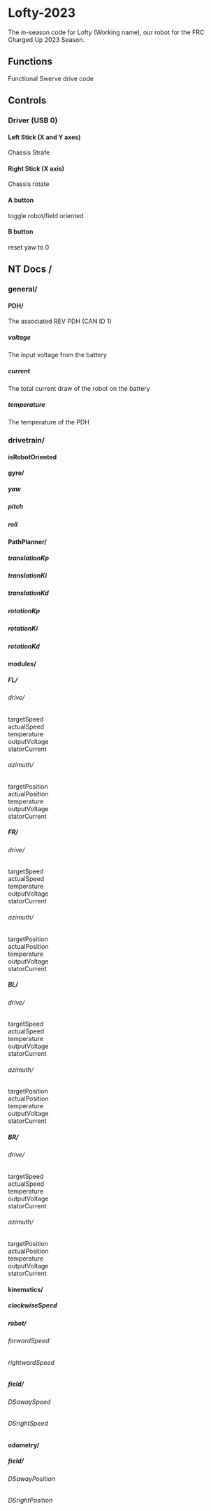 # Lofty-2023
The in-season code for Lofty (Working name), our robot for the FRC Charged Up 2023 Season. 


## Functions
Functional Swerve drive code

## Controls
### Driver (USB 0)
#### Left Stick (X and Y axes)
Chassis Strafe
#### Right Stick (X axis)
Chassis rotate
#### A button
toggle robot/field oriented
#### B button
reset yaw to 0


## NT Docs /
### general/
#### PDH/
The associated REV PDH (CAN ID 1)
##### voltage
The input voltage from the battery
##### current
The total current draw of the robot on the battery
##### temperature
The temperature of the PDH
### drivetrain/
#### isRobotOriented
#### gyro/
##### yaw
##### pitch
##### roll
#### PathPlanner/
##### translationKp
##### translationKi
##### translationKd
##### rotationKp
##### rotationKi
##### rotationKd
#### modules/
##### FL/
###### drive/
targetSpeed<br>
actualSpeed<br>
temperature<br>
outputVoltage<br>
statorCurrent<br>
###### azimuth/
targetPosition<br>
actualPosition<br>
temperature<br>
outputVoltage<br>
statorCurrent<br>
##### FR/
###### drive/
targetSpeed<br>
actualSpeed<br>
temperature<br>
outputVoltage<br>
statorCurrent<br>
###### azimuth/
targetPosition<br>
actualPosition<br>
temperature<br>
outputVoltage<br>
statorCurrent<br>
##### BL/
###### drive/
targetSpeed<br>
actualSpeed<br>
temperature<br>
outputVoltage<br>
statorCurrent<br>
###### azimuth/
targetPosition<br>
actualPosition<br>
temperature<br>
outputVoltage<br>
statorCurrent<br>
##### BR/
###### drive/
targetSpeed<br>
actualSpeed<br>
temperature<br>
outputVoltage<br>
statorCurrent<br>
###### azimuth/
targetPosition<br>
actualPosition<br>
temperature<br>
outputVoltage<br>
statorCurrent<br>
#### kinematics/
##### clockwiseSpeed
##### robot/
###### forwardSpeed
###### rightwardSpeed
##### field/
###### DSawaySpeed
###### DSrightSpeed
#### odometry/
##### field/
###### DSawayPosition
###### DSrightPosition
